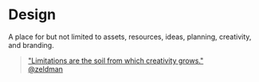 # Design  

A place for but not limited to assets, resources, ideas, planning, creativity, and branding.  

> ["Limitations are the soil from which creativity grows."  
> @zeldman](https://alistapart.com/article/5k)   
 
